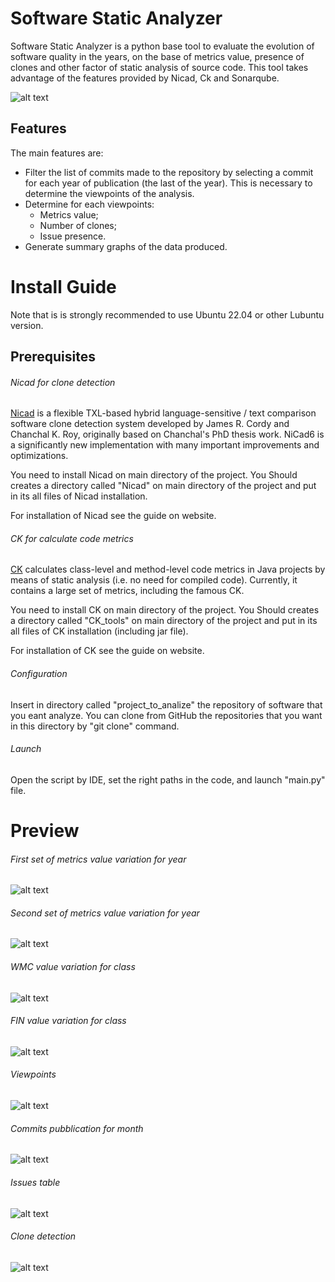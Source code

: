 # Software Static Analyzer
Software Static Analyzer is a python base tool to evaluate the evolution of software quality in the years, on the base of metrics value, presence of clones and other factor of static analysis of source code. This tool takes advantage of the features provided by Nicad, Ck and Sonarqube.

![alt text](https://github.com/robertoiuliano98/softwareMetricsAnalyzer/blob/main/preview/architecture.jpg)

## Features
The main features are:
- Filter the list of commits made to the repository by selecting a commit for each year of publication (the last of the year). This is necessary to determine the viewpoints of the analysis.
- Determine for each viewpoints:
  - Metrics value;
  - Number of clones;
  - Issue presence.
- Generate summary graphs of the data produced.

# Install Guide
Note that is is strongly recommended to use Ubuntu 22.04 or other Lubuntu version.

## Prerequisites

###### Nicad for clone detection
[Nicad](https://www.txl.ca/txl-nicaddownload.html) is a flexible TXL-based hybrid language-sensitive / text comparison software clone detection system developed by James R. Cordy and Chanchal K. Roy, originally based on Chanchal's PhD thesis work. NiCad6 is a significantly new implementation with many important improvements and optimizations.

You need to install Nicad on main directory of the project. You Should creates a directory called "Nicad" on main directory of the project and put in its all files of Nicad installation.

For installation of Nicad see the guide on  website.

###### CK for calculate code metrics
[CK](https://github.com/mauricioaniche/ck) calculates class-level and method-level code metrics in Java projects by means of static analysis (i.e. no need for compiled code). Currently, it contains a large set of metrics, including the famous CK. 

You need to install CK on main directory of the project. You Should creates a directory called "CK_tools" on main directory of the project and put in its all files of CK installation (including jar file).

For installation of CK see the guide on  website.

###### Configuration
Insert in directory called "project_to_analize" the repository of software that you eant analyze. You can clone from GitHub the repositories that you want in this directory by "git clone" command.

###### Launch
Open the script by IDE, set the right paths in the code,  and launch "main.py" file.

# Preview
###### First set of metrics value variation for year
![alt text](https://github.com/robertoiuliano98/softwareMetricsAnalyzer/blob/main/preview/screen01.jpg)
###### Second set of metrics value variation for year
![alt text](https://github.com/robertoiuliano98/softwareMetricsAnalyzer/blob/main/preview/screen04.jpg)
###### WMC value variation for class
![alt text](https://github.com/robertoiuliano98/softwareMetricsAnalyzer/blob/main/preview/screen02.jpg)
###### FIN value variation for class
![alt text](https://github.com/robertoiuliano98/softwareMetricsAnalyzer/blob/main/preview/screen03.jpg)
###### Viewpoints
![alt text](https://github.com/robertoiuliano98/softwareMetricsAnalyzer/blob/main/preview/screen05.jpg)
###### Commits pubblication for month
![alt text](https://github.com/robertoiuliano98/softwareMetricsAnalyzer/blob/main/preview/screen06.jpg)
###### Issues table
![alt text](https://github.com/robertoiuliano98/softwareMetricsAnalyzer/blob/main/preview/screen07.jpg)
###### Clone detection
![alt text](https://github.com/robertoiuliano98/softwareMetricsAnalyzer/blob/main/preview/clone_detection.jpg)
